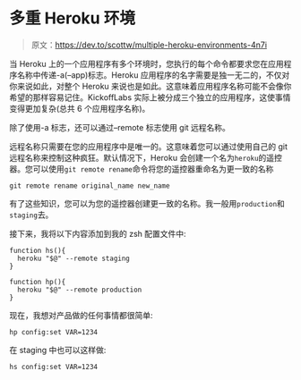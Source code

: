 # 多重 Heroku 环境

> 原文：<https://dev.to/scottw/multiple-heroku-environments-4n7i>

当 Heroku 上的一个应用程序有多个环境时，您执行的每个命令都要求您在应用程序名称中传递-a(–app)标志。Heroku 应用程序的名字需要是独一无二的，不仅对你来说如此，对整个 Heroku 来说也是如此。这意味着应用程序名称可能不会像你希望的那样容易记住。KickoffLabs 实际上被分成三个独立的应用程序，这使事情变得更加复杂(总共 6 个应用程序名称)。

除了使用-a 标志，还可以通过–remote 标志使用 git 远程名称。

远程名称只需要在您的应用程序中是唯一的。这意味着您可以通过使用自己的 git 远程名称来控制这种疯狂。默认情况下，Heroku 会创建一个名为`heroku`的遥控器。您可以使用`git remote rename`命令将您的遥控器重命名为更一致的名称

```
git remote rename original_name new_name 
```

有了这些知识，您可以为您的遥控器创建更一致的名称。我一般用`production`和`staging`去。

接下来，我将以下内容添加到我的 zsh 配置文件中:

```
function hs(){
  heroku "$@" --remote staging
}

function hp(){
  heroku "$@" --remote production
} 
```

现在，我想对产品做的任何事情都很简单:

```
hp config:set VAR=1234 
```

在 staging 中也可以这样做:

```
hs config:set VAR=1234 
```